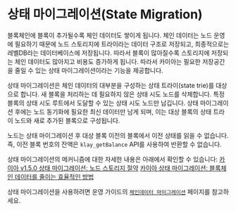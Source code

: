 # 상태 마이그레이션(State Migration)

블록체인에 블록이 추가될수록 체인 데이터도 쌓이게 됩니다. 체인 데이터는 노드 운영에 필요하기 때문에 노드 스토리지에 트라이라는 데이터 구조로 저장되고, 최종적으로는 레벨DB라는 데이터베이스에 저장됩니다. 따라서 블록이 많아질수록 스토리지에 저장되는 체인 데이터도 많아지고 비용도 증가하게 됩니다. 따라서 카이아는 필요한 저장공간을 줄일 수 있는 상태 마이그레이션이라는 기능을 제공합니다.

상태 마이그레이션은 체인 데이터의 대부분을 구성하는 상태 트라이(state trie)를 대상으로 합니다. 새 블록을 처리하는 데 필요하지 않은 상태 시도 노드를 삭제합니다. 특정 블록의 상태 시도 루트에서 도달할 수 있는 상태 시도 노드만 남깁니다. 상태 마이그레이션 후에는 노드 동기화에 필요한 최신 데이터만 남게 되며, 이는 대상 블록의 상태 트라이 노드와 새로 추가된 블록으로 구성됩니다.

노드는 상태 마이그레이션 후 대상 블록 이전의 블록에서 이전 상태를 읽을 수 없습니다. 즉, 이전 블록 번호의 잔액은 `klay_getBalance` API를 사용하여 반환할 수 없습니다.

상태 마이그레이션의 메커니즘에 대한 자세한 내용은 아래에서 확인할 수 있습니다:
[카이아 v1.5.0 상태 마이그레이션: 노드 스토리지 절약](https://medium.com/klaytn/klaytn-v1-5-0-state-migration-saving-node-storage-1358d87e4a7a)
[카이아 상태 마이그레이션: 블록체인 데이터를 줄이는 효율적인 방법](https://medium.com/klaytn/klaytn-state-migration-an-efficient-way-to-reduce-blockchain-data-6615a3b36523)

상태 마이그레이션을 사용하려면 운영 가이드의 [`체인데이터 마이그레이션`](../../misc/operation/chaindata-migration.md) 페이지를 참고하세요.
